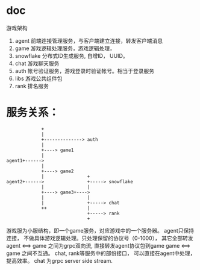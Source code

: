 # doc
游戏架构
1. agent 前端连接管理服务，与客户端建立连接，转发客户端消息
2. game 游戏逻辑处理服务，游戏逻辑处理， 
3. snowflake 分布式ID生成服务, 自增ID， UUID。
4. chat 游戏聊天服务
5. auth 帐号验证服务，游戏登录时验证帐号。相当于登录服务
6. libs 游戏公共组件包
7. rank 排名服务

# 服务关系： 

                 +
                 |
                 +--------------> auth
                 |
                 +----> game1
                 |
    agent1+------>
                 |
                 +----> game2
                 |                +
    agent2+------>                +-----> snowflake
                 |                |
                 +----> game3+---->
                 |                |
                 |                +-----> chat
                 ++               |
                                  +-----> rank
                                  +        
游戏服为小服结构，即一个game服务，对应游戏中的一个服务器。
agent只保持连接， 不做具体游戏逻辑处理。只处理保留的协议号（0-1000）， 其它全部转发
agent <==> game  之间为grpc双向流, 直接转发agent协议包到game
game <==> game 之间不互通。
chat, rank等服务中的部份接口， 可以直接在agent中处理， 提高效率。
chat 为grpc server side stream.

